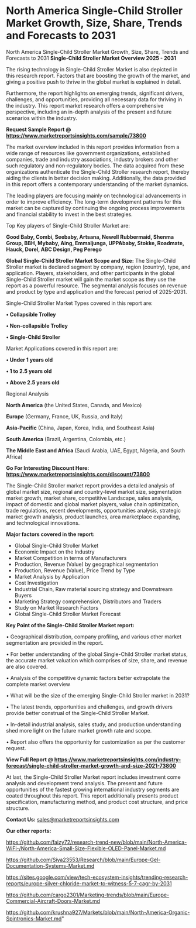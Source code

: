 # North America Single-Child Stroller Market Growth, Size, Share, Trends and Forecasts to 2031
 North America Single-Child Stroller Market Growth, Size, Share, Trends and Forecasts to 2031
<Strong> Single-Child Stroller Market Overview 2025 - 2031</strong>

The rising technology in Single-Child Stroller Market is also depicted in this research report. Factors that are boosting the growth of the market, and giving a positive push to thrive in the global market is explained in detail.

Furthermore, the report highlights on emerging trends, significant drivers, challenges, and opportunities, providing all necessary data for thriving in the industry. This report market research offers a comprehensive perspective, including an in-depth analysis of the present and future scenarios within the industry.

<strong>Request Sample Report @ <a href=https://www.marketreportsinsights.com/sample/73800>https://www.marketreportsinsights.com/sample/73800</a></strong>

The market overview included in this report provides information from a wide range of resources like government organizations, established companies, trade and industry associations, industry brokers and other such regulatory and non-regulatory bodies. The data acquired from these organizations authenticate the Single-Child Stroller research report, thereby aiding the clients in better decision making. Additionally, the data provided in this report offers a contemporary understanding of the market dynamics.

The leading players are focusing mainly on technological advancements in order to improve efficiency. The long-term development patterns for this market can be captured by continuing the ongoing process improvements and financial stability to invest in the best strategies.

Top Key players of Single-Child Stroller Market are:

<strong>Good Baby, Combi, Seebaby, Artsana, Newell Rubbermaid, Shenma Group, BBH, Mybaby, Aing, Emmaljunga, UPPAbaby, Stokke, Roadmate, Hauck, Dorel, ABC Design, Peg Perego</strong>

<strong><b>Global Single-Child Stroller Market Scope and Size:</b></strong>
The Single-Child Stroller market is declared segment by company, region (country), type, and application. Players, stakeholders, and other participants in the global Single-Child Stroller market will gain the market scope as they use the report as a powerful resource. The segmental analysis focuses on revenue and product by type and application and the forecast period of 2025-2031.

Single-Child Stroller Market Types covered in this report are:

<strong>• Collapsible Trolley

• Non-collapsible Trolley

• Single-Child Stroller</strong>

Market Applications covered in this report are:

<strong>• Under 1 years old

• 1 to 2.5 years old

• Above 2.5 years old</strong> 

Regional Analysis

<strong>North America</strong> (the United States, Canada, and Mexico)

<strong>Europe</strong> (Germany, France, UK, Russia, and Italy)

<strong>Asia-Pacific</strong> (China, Japan, Korea, India, and Southeast Asia)

<strong>South America</strong> (Brazil, Argentina, Colombia, etc.)

<strong>The Middle East and Africa</strong> (Saudi Arabia, UAE, Egypt, Nigeria, and South Africa)

<strong>Go For Interesting Discount Here: <a href=https://www.marketreportsinsights.com/discount/73800>https://www.marketreportsinsights.com/discount/73800</a></strong>

The Single-Child Stroller market report provides a detailed analysis of global market size, regional and country-level market size, segmentation market growth, market share, competitive Landscape, sales analysis, impact of domestic and global market players, value chain optimization, trade regulations, recent developments, opportunities analysis, strategic market growth analysis, product launches, area marketplace expanding, and technological innovations.

<strong><b>Major factors covered in the report:</b></strong>
<ul>
  <li>Global Single-Child Stroller Market </li>
  <li>Economic Impact on the Industry</li>
  <li>Market Competition in terms of Manufacturers</li>
  <li>Production, Revenue (Value) by geographical segmentation</li>
  <li>Production, Revenue (Value), Price Trend by Type</li>
  <li>Market Analysis by Application</li>
  <li>Cost Investigation</li>
  <li>Industrial Chain, Raw material sourcing strategy and Downstream Buyers</li>
  <li>Marketing Strategy comprehension, Distributors and Traders</li>
  <li>Study on Market Research Factors</li>
  <li>Global Single-Child Stroller Market Forecast</li>
</ul>

<strong><b>Key Point of the Single-Child Stroller Market report:</b></strong>

• Geographical distribution, company profiling, and various other market segmentation are provided in the report.

• For better understanding of the global Single-Child Stroller market status, the accurate market valuation which comprises of size, share, and revenue are also covered.

• Analysis of the competitive dynamic factors better extrapolate the complete market overview

• What will be the size of the emerging Single-Child Stroller market in 2031?

• The latest trends, opportunities and challenges, and growth drivers provide better construal of the Single-Child Stroller Market.

• In-detail industrial analysis, sales study, and production understanding shed more light on the future market growth rate and scope.

• Report also offers the opportunity for customization as per the customer request.

<strong><b>View Full Report @ <a href=https://www.marketreportsinsights.com/industry-forecast/single-child-stroller-market-growth-and-size-2021-73800>https://www.marketreportsinsights.com/industry-forecast/single-child-stroller-market-growth-and-size-2021-73800</a></b></strong>


At last, the Single-Child Stroller Market report includes investment come analysis and development trend analysis. The present and future opportunities of the fastest growing international industry segments are coated throughout this report. This report additionally presents product specification, manufacturing method, and product cost structure, and price structure.

<strong>Contact Us:</strong>
sales@marketreportsinsights.com

<strong>Our other reports:</strong>

<a href=https://github.com/faizy72/research-trend-new/blob/main/North-America-WiFi-/North-America-Small-Size-Flexible-OLED-Panel-Market.md>https://github.com/faizy72/research-trend-new/blob/main/North-America-WiFi-/North-America-Small-Size-Flexible-OLED-Panel-Market.md</a>

<a href=https://github.com/Siya23553/Research/blob/main/Europe-Gel-Documentation-Systems-Market.md>https://github.com/Siya23553/Research/blob/main/Europe-Gel-Documentation-Systems-Market.md</a>

<a href=https://sites.google.com/view/tech-ecosystem-insights/trending-research-reports/europe-silver-chloride-market-to-witness-5-7-cagr-by-2031>https://sites.google.com/view/tech-ecosystem-insights/trending-research-reports/europe-silver-chloride-market-to-witness-5-7-cagr-by-2031</a>

<a href=https://github.com/cargo2301/Marketing-trends/blob/main/Europe-Commercial-Aircraft-Doors-Market.md>https://github.com/cargo2301/Marketing-trends/blob/main/Europe-Commercial-Aircraft-Doors-Market.md</a>

<a href=https://github.com/krushna927/Markets/blob/main/North-America-Organic-Spintronics-Market.md>https://github.com/krushna927/Markets/blob/main/North-America-Organic-Spintronics-Market.md</a>"
